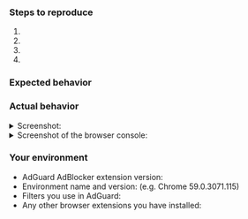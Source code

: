 <!--- Help us to avoid duplicate reports, make sure you have searched through existing issues before submitting a new one-->


<!--- If you are requesting a new feature, tell us how it should work in free form -->
<!--- If you are reporting a bug, submit the detailed description using the template below -->

### Steps to reproduce
<!--- Provide a link to a live example or a clear set of steps to reproduce the issue -->
1.
2.
3.
4.

### Expected behavior
<!--- Tell us what should happen -->

### Actual behavior
<!--- Tell us what happens instead -->


<details><summary>Screenshot:</summary>
<!--- Drag and drop, upload or paste your screenshot to this area -->

</details>

<details><summary>Screenshot of the browser console:</summary>
<!--- If there are any errors in browser console, please make a screenshot of them as well-->
<!--- Open Developer Tools and select the Console	(Ctrl + Shift + J for Windows and	Cmd + Opt + I for Mac)-->

</details>


### Your environment
<!--- Please include all relevant details about the environment you experienced the bug in -->
* AdGuard AdBlocker extension version: 
* Environment name and version: (e.g. Chrome 59.0.3071.115)
* Filters you use in AdGuard: 
* Any other browser extensions you have installed: 
